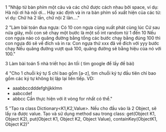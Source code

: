 ﻿1	"Nhập từ bàn phím một câu và các chữ được cách nhau bởi space, ví dụ: Hà nội ơi hà nội ơi...
Hãy xác định và in ra bàn phím số xuất hiện của các từ: ví dụ: Chữ hà 2 lần, chữ nội 2 lân...."


2	"Làm bài toán đua ngựa:
Có 10 con ngựa cùng xuất phát cùng lúc
Cứ sau nửa giây, mỗi con sẽ chạy một bước là một số int random từ 1 đến 10
Nếu con ngựa nào có quãng đường bằng tổng các bước chạy bằng đúng 100 thì con ngựa đó sẽ về đích và in ra: Con ngựa thứ xxx đã về đích với yyy bước chạy
Nếu quãng đường vượt quá 100, quãng đường sẽ bằng hiệu của nó với 100."


3	Làm bài toán 5 nhà triết học ăn tối ( tìm google để lấy đề bài)


4	"Cho 1 chuỗi ký tự S chỉ bao gồm [a-z], tìm chuỗi ký tự đầu tiên chỉ bao gồm các ký tự không bị lặp lại liên tiếp.
VD: 
- aaabbccdddefghjjkklmn
- aabccdef
- abbcc
Cần thực hiện với ít vòng for nhất có thể."


5	"Tạo ra class Dictionary<K1,K2,Value>. Nếu cho đầu vào là 2 Object, sẽ lấy ra được value.
Tạo và sử dụng method sau trong class: get(Object K1, Object K2), put(Object K1, Object K2, Object Value), containKey(ObjectK1, Object K2)"
